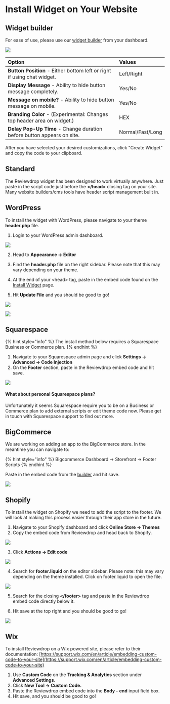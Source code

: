 # Install Widget on Your Website

## Widget builder

For ease of use, please use our [widget builder](https://reviewdrop.io/embed) from your dashboard.

![](../.gitbook/assets/widget-graphic.png)

| Option | Values |
| :--- | :--- |
| **Button Position** - Either bottom left or right if using chat widget. | Left/Right |
| **Display Message** - Ability to hide button message completely. | Yes/No |
| **Message on mobile?** - Ability to hide button message on mobile. | Yes/No |
| **Branding Color** - \(Experimental: Changes top header area on widget.\) | HEX |
| **Delay Pop-Up Time** - Change duration before button appears on site. | Normal/Fast/Long |

After you have selected your desired customizations, click "Create Widget" and copy the code to your clipboard.

## Standard

The Reviewdrop widget has been designed to work virtually anywhere. Just paste in the script code just before the **&lt;/head&gt;** closing tag on your site. Many website builders/cms tools have header script management built in. 

## WordPress

To install the widget with WordPress, please navigate to your theme **header.php** file.

1. Login to your WordPress admin dashboard.

![](../.gitbook/assets/screenshot-2018-12-08-at-14.02.59.png)

2. Head to **Appearance -&gt; Editor**

3. Find the **header.php** file on the right sidebar. Please note that this may vary depending on your theme.

4. At the end of your &lt;head&gt; tag, paste in the embed code found on the [Install Widget](https://reviewdrop.io/embed) page.

5. Hit **Update File** and you should be good to go!

![](../.gitbook/assets/screenshot-2018-12-08-at-14.04.40.png)

![](../.gitbook/assets/wp.gif)

## Squarespace

{% hint style="info" %}
The install method below requires a Squarespace Business or Commerce plan.
{% endhint %}

1. Navigate to your Squarespace admin page and click **Settings -&gt; Advanced -&gt; Code Injection**
2. On the **Footer** section, paste in the Reviewdrop embed code and hit save.

![](../.gitbook/assets/squarespace.gif)

#### What about personal Squarespace plans?

Unfortunately it seems Squarespace require you to be on a Business or Commerce plan to add external scripts or edit theme code now. Please get in touch with Squarespace support to find out more.

## BigCommerce

We are working on adding an app to the BigCommerce store. In the meantime you can navigate to:

{% hint style="info" %}
Bigcommerce Dashboard -&gt; Storefront -&gt; Footer Scripts
{% endhint %}

Paste in the embed code from the [builder](customise-widget-looks.md) and hit save.

![](../.gitbook/assets/bc.gif)

## Shopify

To install the widget on Shopify we need to add the script to the footer. We will look at making this process easier through their app store in the future.

1. Navigate to your Shopify dashboard and click **Online Store -&gt; Themes**
2. Copy the embed code from Reviewdrop and head back to Shopify.

![](../.gitbook/assets/screenshot-2018-12-22-at-12.57.31.png)

3. Click **Actions -&gt; Edit code** 

![](../.gitbook/assets/screenshot-2018-12-22-at-13.00.02.png)

4. Search for **footer.liquid** on the editor sidebar. Please note: this may vary depending on the theme installed. Click on footer.liquid to open the file.

![](../.gitbook/assets/screenshot-2018-12-22-at-13.01.28.png)

5. Search for the closing **&lt;/footer&gt;** tag and paste in the Reviewdrop embed code directly below it.

6. Hit save at the top right and you should be good to go!

![](../.gitbook/assets/shopify.gif)

## Wix

To install Reviewdrop on a Wix powered site, please refer to their documentation: [https://support.wix.com/en/article/embedding-custom-code-to-your-site](https://support.wix.com/en/article/embedding-custom-code-to-your-site)

1. Use **Custom Code** on the **Tracking & Analytics** section under **Advanced Settings**.
2. Click **New Tool -&gt; Custom Code.**
3. Paste the Reviewdrop embed code into the **Body -** **end** input field box.
4. Hit save, and you should be good to go!

